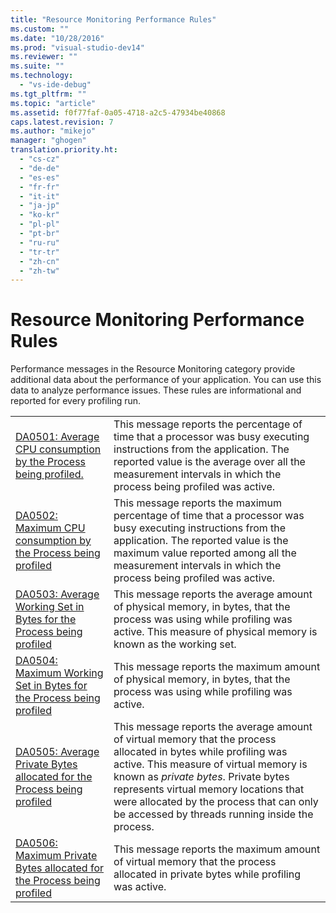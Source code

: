 ```yaml
---
title: "Resource Monitoring Performance Rules"
ms.custom: ""
ms.date: "10/28/2016"
ms.prod: "visual-studio-dev14"
ms.reviewer: ""
ms.suite: ""
ms.technology: 
  - "vs-ide-debug"
ms.tgt_pltfrm: ""
ms.topic: "article"
ms.assetid: f0f77faf-0a05-4718-a2c5-47934be40868
caps.latest.revision: 7
ms.author: "mikejo"
manager: "ghogen"
translation.priority.ht: 
  - "cs-cz"
  - "de-de"
  - "es-es"
  - "fr-fr"
  - "it-it"
  - "ja-jp"
  - "ko-kr"
  - "pl-pl"
  - "pt-br"
  - "ru-ru"
  - "tr-tr"
  - "zh-cn"
  - "zh-tw"
---
```

# Resource Monitoring Performance Rules
Performance messages in the Resource Monitoring category provide additional data about the performance of your application. You can use this data to analyze performance issues. These rules are informational and reported for every profiling run.  
  
|||  
|-|-|  
|[DA0501: Average CPU consumption by the Process being profiled.](../profiling/da0501-average-cpu-consumption-by-the-process-being-profiled.md)|This message reports the percentage of time that a processor was busy executing instructions from the application. The reported value is the average over all the measurement intervals in which the process being profiled was active.|  
|[DA0502: Maximum CPU consumption by the Process being profiled](../profiling/da0502-maximum-cpu-consumption-by-the-process-being-profiled.md)|This message reports the maximum percentage of time that a processor was busy executing instructions from the application. The reported value is the maximum value reported among all the measurement intervals in which the process being profiled was active.|  
|[DA0503: Average Working Set in Bytes for the Process being profiled](../profiling/da0503-average-working-set-in-bytes-for-the-process-being-profiled.md)|This message reports the average amount of physical memory, in bytes, that the process was using while profiling was active. This measure of physical memory is known as the working set.|  
|[DA0504: Maximum Working Set in Bytes for the Process being profiled](../profiling/da0504-maximum-working-set-in-bytes-for-the-process-being-profiled.md)|This message reports the maximum amount of physical memory, in bytes, that the process was using while profiling was active.|  
|[DA0505: Average Private Bytes allocated for the Process being profiled](../profiling/da0505-average-private-bytes-allocated-for-the-process-being-profiled.md)|This message reports the average amount of virtual memory that the process allocated in bytes while profiling was active. This measure of virtual memory is known as *private bytes*. Private bytes represents virtual memory locations that were allocated by the process that can only be accessed by threads running inside the process.|  
|[DA0506: Maximum Private Bytes allocated for the Process being profiled](../profiling/da0506-maximum-private-bytes-allocated-for-the-process-being-profiled.md)|This message reports the maximum amount of virtual memory that the process allocated in private bytes while profiling was active.|